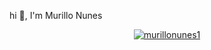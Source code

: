 hi 👋, I'm Murillo Nunes

<div align="center">

[![murillonunes1](https://github-readme-stats.vercel.app/api/top-langs/?username=murillonunes1&layout=compact&theme=tokyonight)](https://github.com/anuraghazra/github-readme-stats)

</div>
